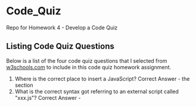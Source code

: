 # Code_Quiz

Repo for Homework 4 - Develop a Code Quiz

## Listing Code Quiz Questions

Below is a list of the four code quiz questions that I selected from [w3schools.com](https://www.w3schools.com/quiztest/quiztest.asp?qtest=JS) to include in this code quiz homework assignment.

1. Where is the correct place to insert a JavaScript? Correct Answer - the <body> section
2. What is the correct syntax got referring to an external script called "xxx.js"? Correct Answer - <script src="xxx.js">
3. How can you add a single-line comment in JavaScript? Correct Answer - //This is a comment
4. Which event occurs when the user clicks on an HTML element? Correct Answer - onclick
